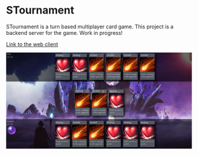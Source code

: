 # STournament

STournament is a turn based multiplayer card game.
This project is a backend server for the game.
Work in progress!

[Link to the web client](https://github.com/denolia/startournament-client)

![image](docs/img/Screenshot1.png)
